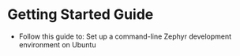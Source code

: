 # Getting Started Guide
- Follow this guide to:
	Set up a command-line Zephyr development environment on Ubuntu
